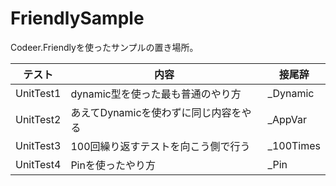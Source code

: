 # FriendlySample
Codeer.Friendlyを使ったサンプルの置き場所。

| テスト    | 内容          | 接尾辞   |
|-----------|---------------|----------|
|UnitTest1  |dynamic型を使った最も普通のやり方      | _Dynamic  |
|UnitTest2  |あえてDynamicを使わずに同じ内容をやる  | _AppVar   |
|UnitTest3  |100回繰り返すテストを向こう側で行う    | _100Times |
|UnitTest4  |Pinを使ったやり方                      | _Pin      |
